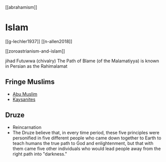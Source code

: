 [[abrahamism]]
# Islam

[[g-lechler1937]]
[[n-allen2018]]

[[zoroastrianism-and-islam]]

jihad
Futuwwa	(chivalry)
The Path of Blame (of the Malamatiyya) is known in Persian as the Rahimalamat 

## Fringe Muslims
- [Abu Muslim](https://en.wikipedia.org/wiki/Abu-Muslim)
- [Kaysanites](https://en.wikipedia.org/wiki/Kaysanites)

## Druze
- Reincarnation
- The Druze believe that, in every time period, these five principles were personified in five different people who came down together to Earth to teach humans the true path to God and enlightenment, but that with them came five other individuals who would lead people away from the right path into "darkness."


